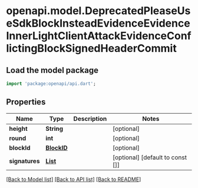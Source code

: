 # openapi.model.DeprecatedPleaseUseSdkBlockInsteadEvidenceEvidenceInnerLightClientAttackEvidenceConflictingBlockSignedHeaderCommit

## Load the model package
```dart
import 'package:openapi/api.dart';
```

## Properties
Name | Type | Description | Notes
------------ | ------------- | ------------- | -------------
**height** | **String** |  | [optional] 
**round** | **int** |  | [optional] 
**blockId** | [**BlockID**](BlockID.md) |  | [optional] 
**signatures** | [**List<DeprecatedPleaseUseSdkBlockInsteadEvidenceEvidenceInnerLightClientAttackEvidenceConflictingBlockSignedHeaderCommitSignaturesInner>**](DeprecatedPleaseUseSdkBlockInsteadEvidenceEvidenceInnerLightClientAttackEvidenceConflictingBlockSignedHeaderCommitSignaturesInner.md) |  | [optional] [default to const []]

[[Back to Model list]](../README.md#documentation-for-models) [[Back to API list]](../README.md#documentation-for-api-endpoints) [[Back to README]](../README.md)


